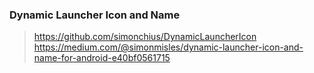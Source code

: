 

### Dynamic Launcher Icon and Name

> https://github.com/simonchius/DynamicLauncherIcon
> https://medium.com/@simonmisles/dynamic-launcher-icon-and-name-for-android-e40bf0561715


<!--stackedit_data:
eyJoaXN0b3J5IjpbMTkxNDI5OTY1NV19
-->